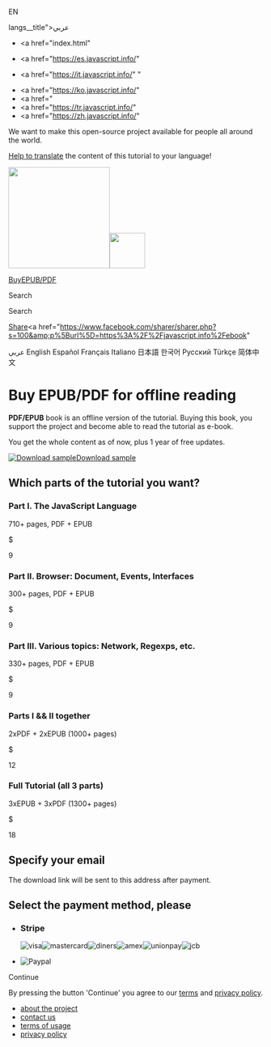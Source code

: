 EN

langs\_\_title">عربي</span></a>

- <a href="index.html"
- <a href="https://es.javascript.info/"

- <a href="https://it.javascript.info/"
  "

<!-- -->

- <a href="https://ko.javascript.info/"
- <a href="
- <a href="https://tr.javascript.info/"
- <a href="https://zh.javascript.info/"

We want to make this open-source project available for people all around the world.

[Help to translate](translate.html) the content of this tutorial to your language!

<a href="index.html" class="sitetoolbar__link sitetoolbar__link_logo"><img src="img/sitetoolbar__logo_en.svg" class="sitetoolbar__logo sitetoolbar__logo_normal" width="200" /><img src="img/sitetoolbar__logo_small_en.svg" class="sitetoolbar__logo sitetoolbar__logo_small" width="70" /></a>

<a href="ebook.html" class="buy-book-button"><span class="buy-book-button__extra-text">Buy</span>EPUB/PDF</a>

Search

Search

<a href="tutorial/map.html" class="map">

<span class="share-icons__title">Share</span><a href="https://twitter.com/share?url=https%3A%2F%2Fjavascript.info%2Febook" class="share share_tw"></a><a href="https://www.facebook.com/sharer/sharer.php?s=100&amp;p%5Burl%5D=https%3A%2F%2Fjavascript.info%2Febook" </a>

عربي English Español Français Italiano 日本語 한국어 Русский Türkçe 简体中文

# Buy EPUB/PDF for offline reading

**PDF/EPUB** book is an offline version of the tutorial. Buying this book, you support the project and become able to read the tutorial as e-book.

You get the whole content as of now, plus 1 year of free updates.

<a href="ebook/demo.zip" class="ebook__book-link"><img src="ebook/js.png" alt="Download sample" /><span>Download sample</span></a>

## Which parts of the tutorial you want?

### Part I. The JavaScript Language

710+ pages, PDF + EPUB

$

9

### Part II. Browser: Document, Events, Interfaces

300+ pages, PDF + EPUB

$

9

### Part III. Various topics: Network, Regexps, etc.

330+ pages, PDF + EPUB

$

9

### Parts I && II together

2xPDF + 2xEPUB (1000+ pages)

$

12

### Full Tutorial (all 3 parts)

3xEPUB + 3xPDF (1300+ pages)

$

18

## Specify your email

The download link will be sent to this address after payment.

## Select the payment method, please

- ### Stripe

  <span class="pay-method__cards"><img src="pay-methods/cards/visa.svg" alt="visa" class="pay-method__card" /><img src="pay-methods/cards/mastercard.svg" alt="mastercard" class="pay-method__card" /><img src="pay-methods/cards/diners.svg" alt="diners" class="pay-method__card" /><img src="pay-methods/cards/amex.svg" alt="amex" class="pay-method__card" /><img src="pay-methods/cards/unionpay.svg" alt="unionpay" class="pay-method__card" /><img src="pay-methods/cards/jcb.svg" alt="jcb" class="pay-method__card" /></span>

- <img src="pay-methods/pay-paypal.svg" alt="Paypal" class="pay-method__logo" />

<span class="button__text">Continue</span>

By pressing the button 'Continue' you agree to our [terms](terms.html) and [privacy policy](privacy.html).

- <a href="about.html" class="page-footer__link">about the project</a>
- <a href="about.html#contact-us" class="page-footer__link">contact us</a>
- <a href="terms.html" class="page-footer__link">terms of usage</a>
- <a href="privacy.html" class="page-footer__link">privacy policy</a>
